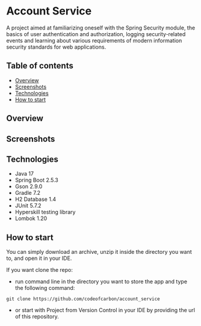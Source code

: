 # Account Service
 A project aimed at familiarizing oneself with the Spring Security module, the basics of user authentication and authorization, logging security-related events and learning about various requirements of modern information security standards for web applications.

## Table of contents
* [Overview](#overview)
* [Screenshots](#screenshots)
* [Technologies](#technologies)
* [How to start](#how-to-start)

## Overview

## Screenshots

## Technologies
- Java 17
- Spring Boot 2.5.3
- Gson 2.9.0
- Gradle 7.2
- H2 Database 1.4
- JUnit 5.7.2
- Hyperskill testing library
- Lombok 1.20

## How to start
You can simply download an archive, unzip it inside the directory you want to, and open it in your IDE.

If you want clone the repo:

- run command line in the directory you want to store the app and type the following command:

``git clone https://github.com/codeofcarbon/account_service``

- or start with Project from Version Control in your IDE by providing the url of this repository.
